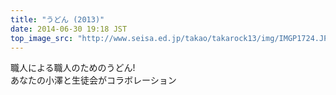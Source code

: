 ```yaml
---
title: "うどん (2013)"
date: 2014-06-30 19:18 JST
top_image_src: "http://www.seisa.ed.jp/takao/takarock13/img/IMGP1724.JPG"
---
```

職人による職人のためのうどん!  
あなたの小澤と生徒会がコラボレーション